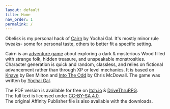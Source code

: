 ```yaml
---
layout: default
title: Home
nav_order: 1
permalink: /
---
```


Obelisk is my personal hack of [Cairn](https://cairnrpg.com) by Yochai Gal. It's mostly minor rule tweaks- some for personal taste, others to better fit a specific setting.

Cairn is an [adventure game](http://questingblog.com/adventure-game-vs-osr) about exploring a dark & mysterious Wood filled with strange folk, hidden treasure, and unspeakable monstrosities. Character generation is quick and random, classless, and relies on fictional advancement rather than through XP or level mechanics. It is based on [Knave](https://www.drivethrurpg.com/product/250888/Knave) by Ben Milton and [Into The Odd](https://chrismcdee.itch.io/electric-bastionland) by Chris McDowall. The game was written by [Yochai Gal](https://newschoolrevolution.com).

The PDF version is available for free on [Itch.io](https://yochaigal.itch.io/cairn) & [DriveThruRPG](https://www.drivethrurpg.com/product/330809/Cairn).  
The full text is licensed under [CC-BY-SA 4.0](https://creativecommons.org/licenses/by-sa/4.0/).  
The original Affinity Publisher file is also available with the downloads.

<p></p>

<!-- 

Run locally with: 
    bundle exec jekyll serve

-->
